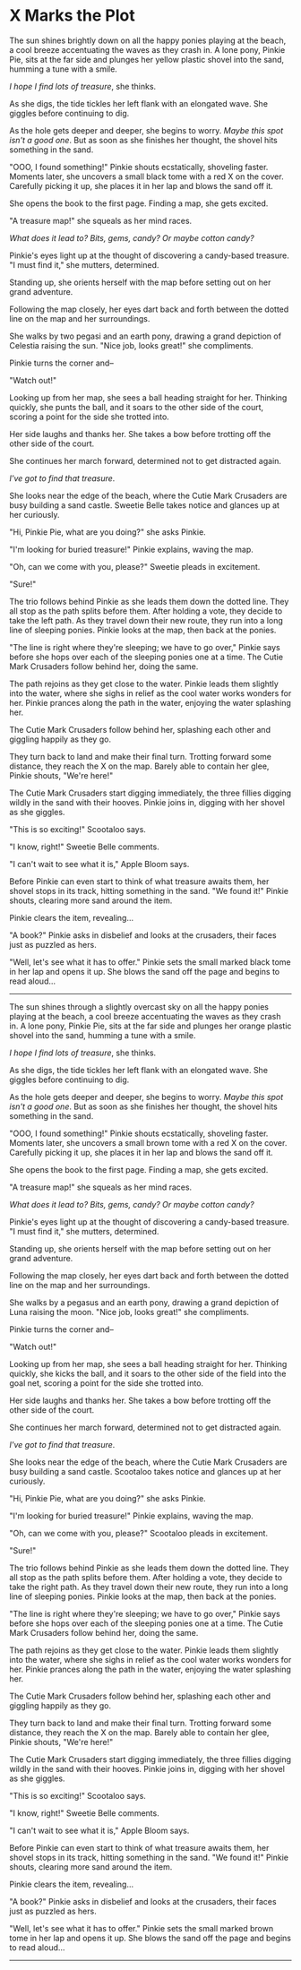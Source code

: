# X Marks the Plot

The sun shines brightly down on all the happy ponies playing at the beach, a cool breeze accentuating the waves as they crash in. A lone pony, Pinkie Pie, sits at the far side and plunges her yellow plastic shovel into the sand, humming a tune with a smile. 

_I hope I find lots of treasure_, she thinks.

As she digs, the tide tickles her left flank with an elongated wave. She giggles before continuing to dig.

As the hole gets deeper and deeper, she begins to worry. _Maybe this spot isn't a good one_. But as soon as she finishes her thought, the shovel hits something in the sand.

"OOO, I found something!" Pinkie shouts ecstatically, shoveling faster. Moments later, she uncovers a small black tome with a red X on the cover. Carefully picking it up, she places it in her lap and blows the sand off it.

She opens the book to the first page. Finding a map, she gets excited.

"A treasure map!" she squeals as her mind races.

_What does it lead to? Bits, gems, candy? Or maybe cotton candy?_

Pinkie's eyes light up at the thought of discovering a candy-based treasure. "I must find it," she mutters, determined.

Standing up, she orients herself with the map before setting out on her grand adventure.

Following the map closely, her eyes dart back and forth between the dotted line on the map and her surroundings.

She walks by two pegasi and an earth pony, drawing a grand depiction of Celestia raising the sun. "Nice job, looks great!" she compliments.

Pinkie turns the corner and–

"Watch out!"

Looking up from her map, she sees a ball heading straight for her. Thinking quickly, she punts the ball, and it soars to the other side of the court, scoring a point for the side she trotted into.

Her side laughs and thanks her. She takes a bow before trotting off the other side of the court.

She continues her march forward, determined not to get distracted again. 

_I've got to find that treasure_.

She looks near the edge of the beach, where the Cutie Mark Crusaders are busy building a sand castle. Sweetie Belle takes notice and glances up at her curiously.

"Hi, Pinkie Pie, what are you doing?" she asks Pinkie.

"I'm looking for buried treasure!" Pinkie explains, waving the map.

"Oh, can we come with you, please?" Sweetie pleads in excitement.

"Sure!" 

The trio follows behind Pinkie as she leads them down the dotted line. They all stop as the path splits before them. After holding a vote, they decide to take the left path. As they travel down their new route, they run into a long line of sleeping ponies. Pinkie looks at the map, then back at the ponies.

"The line is right where they're sleeping; we have to go over," Pinkie says before she hops over each of the sleeping ponies one at a time. The Cutie Mark Crusaders follow behind her, doing the same.

The path rejoins as they get close to the water. Pinkie leads them slightly into the water, where she sighs in relief as the cool water works wonders for her. Pinkie prances along the path in the water, enjoying the water splashing her.

The Cutie Mark Crusaders follow behind her, splashing each other and giggling happily as they go.

They turn back to land and make their final turn. Trotting forward some distance, they reach the X on the map. Barely able to contain her glee, Pinkie shouts, "We're here!"

The Cutie Mark Crusaders start digging immediately, the three fillies digging wildly in the sand with their hooves. Pinkie joins in, digging with her shovel as she giggles.

"This is so exciting!" Scootaloo says.

"I know, right!" Sweetie Belle comments.

"I can't wait to see what it is," Apple Bloom says.

Before Pinkie can even start to think of what treasure awaits them, her shovel stops in its track, hitting something in the sand. "We found it!" Pinkie shouts, clearing more sand around the item.

Pinkie clears the item, revealing…

"A book?" Pinkie asks in disbelief and looks at the crusaders, their faces just as puzzled as hers.

"Well, let's see what it has to offer." Pinkie sets the small marked black tome in her lap and opens it up. She blows the sand off the page and begins to read aloud…

***

The sun shines through a slightly overcast sky on all the happy ponies playing at the beach, a cool breeze accentuating the waves as they crash in. A lone pony, Pinkie Pie, sits at the far side and plunges her orange plastic shovel into the sand, humming a tune with a smile. 

_I hope I find lots of treasure_, she thinks.

As she digs, the tide tickles her left flank with an elongated wave. She giggles before continuing to dig.

As the hole gets deeper and deeper, she begins to worry. _Maybe this spot isn't a good one_. But as soon as she finishes her thought, the shovel hits something in the sand.

"OOO, I found something!" Pinkie shouts ecstatically, shoveling faster. Moments later, she uncovers a small brown tome with a red X on the cover. Carefully picking it up, she places it in her lap and blows the sand off it.

She opens the book to the first page. Finding a map, she gets excited.

"A treasure map!" she squeals as her mind races.

_What does it lead to? Bits, gems, candy? Or maybe cotton candy?_

Pinkie's eyes light up at the thought of discovering a candy-based treasure. "I must find it," she mutters, determined.

Standing up, she orients herself with the map before setting out on her grand adventure.

Following the map closely, her eyes dart back and forth between the dotted line on the map and her surroundings.

She walks by a pegasus and an earth pony, drawing a grand depiction of Luna raising the moon. "Nice job, looks great!" she compliments.

Pinkie turns the corner and–

"Watch out!"

Looking up from her map, she sees a ball heading straight for her. Thinking quickly, she kicks the ball, and it soars to the other side of the field into the goal net, scoring a point for the side she trotted into.

Her side laughs and thanks her. She takes a bow before trotting off the other side of the court.

She continues her march forward, determined not to get distracted again. 

_I've got to find that treasure_.

She looks near the edge of the beach, where the Cutie Mark Crusaders are busy building a sand castle. Scootaloo takes notice and glances up at her curiously.

"Hi, Pinkie Pie, what are you doing?" she asks Pinkie.

"I'm looking for buried treasure!" Pinkie explains, waving the map.

"Oh, can we come with you, please?" Scootaloo pleads in excitement.

"Sure!" 

The trio follows behind Pinkie as she leads them down the dotted line. They all stop as the path splits before them. After holding a vote, they decide to take the right path. As they travel down their new route, they run into a long line of sleeping ponies. Pinkie looks at the map, then back at the ponies.

"The line is right where they're sleeping; we have to go over," Pinkie says before she hops over each of the sleeping ponies one at a time. The Cutie Mark Crusaders follow behind her, doing the same.

The path rejoins as they get close to the water. Pinkie leads them slightly into the water, where she sighs in relief as the cool water works wonders for her. Pinkie prances along the path in the water, enjoying the water splashing her.

The Cutie Mark Crusaders follow behind her, splashing each other and giggling happily as they go.

They turn back to land and make their final turn. Trotting forward some distance, they reach the X on the map. Barely able to contain her glee, Pinkie shouts, "We're here!"

The Cutie Mark Crusaders start digging immediately, the three fillies digging wildly in the sand with their hooves. Pinkie joins in, digging with her shovel as she giggles.

"This is so exciting!" Scootaloo says.

"I know, right!" Sweetie Belle comments.

"I can't wait to see what it is," Apple Bloom says.

Before Pinkie can even start to think of what treasure awaits them, her shovel stops in its track, hitting something in the sand. "We found it!" Pinkie shouts, clearing more sand around the item.

Pinkie clears the item, revealing…

"A book?" Pinkie asks in disbelief and looks at the crusaders, their faces just as puzzled as hers.

"Well, let's see what it has to offer." Pinkie sets the small marked brown tome in her lap and opens it up. She blows the sand off the page and begins to read aloud…

***

